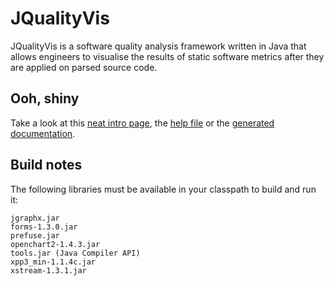 JQualityVis
===========

JQualityVis is a software quality analysis framework written in Java that allows 
engineers to visualise the results of static software metrics after they are applied 
on parsed source code.

Ooh, shiny
----------

Take a look at this [neat intro page](http://notatestuser.github.com/jqualityvis), 
the [help file](http://notatestuser.github.com/jqualityvis/help.html) or the 
[generated documentation](http://notatestuser.github.com/jqualityvis/doc).

Build notes
-----------

The following libraries must be available in your classpath to build and run it:

```
jgraphx.jar
forms-1.3.0.jar
prefuse.jar
openchart2-1.4.3.jar
tools.jar (Java Compiler API)
xpp3_min-1.1.4c.jar
xstream-1.3.1.jar
```
